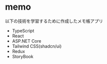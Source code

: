 # memo
以下の技術を学習するために作成したメモ帳アプリ
- TypeScript
- React
- ASP.NET Core
- Tailwind CSS(shadcn/ui)
- Redux
- StoryBook
